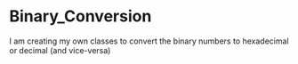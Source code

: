 # Binary_Conversion
I am creating my own classes to convert the binary numbers to hexadecimal or decimal (and vice-versa)
